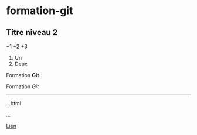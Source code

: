 # formation-git

## Titre niveau 2

+1
+2
+3

1. Un
2. Deux

Formation **Git**

Formation *Git*

---

...html
<html></html>
...

[Lien](http://google.fr)